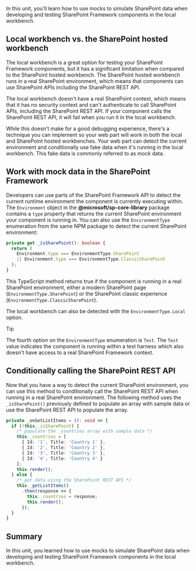 In this unit, you'll learn how to use mocks to simulate SharePoint data when developing and testing SharePoint Framework components in the local workbench.

## Local workbench vs. the SharePoint hosted workbench

The local workbench is a great option for testing your SharePoint Framework components, but it has a significant limitation when compared to the SharePoint hosted workbench. The SharePoint hosted workbench runs in a real SharePoint environment, which means that components can use SharePoint APIs including the SharePoint REST API.

The local workbench doesn't have a real SharePoint context, which means that it has no security context and can't authenticate to call SharePoint APIs, including the SharePoint REST API. If your component calls the SharePoint REST API, it will fail when you run it in the local workbench.

While this doesn't make for a good debugging experience, there's a technique you can implement so your web part will work in both the local and SharePoint hosted workbenches. Your web part can detect the current environment and conditionally use fake data when it's running in the local workbench. This fake data is commonly referred to as *mock* data.

## Work with mock data in the SharePoint Framework

Developers can use parts of the SharePoint Framework API to detect the current runtime environment the component is currently executing within. The `Environment` object in the **\@microsoft/sp-core-library** package contains a `type` property that returns the current SharePoint environment your component is running in. You can also use the `EnvironmentType` enumeration from the same NPM package to detect the current SharePoint environment:

```typescript
private get _isSharePoint(): boolean {
  return (
    Environment.type === EnvironmentType.SharePoint
    || Environment.type === EnvironmentType.ClassicSharePoint
  );
}
```

This TypeScript method returns true if the component is running in a real SharePoint environment, either a modern SharePoint page (`EnvironmentType.SharePoint`) or the SharePoint classic experience (`EnvironmentType.ClassicSharePoint`).

The local workbench can also be detected with the `EnvironmentType.Local` option.

> [!TIP]
> The fourth option on the `EnvironmentType` enumeration is `Test`. The `Test` value indicates the component is running within a test harness which also doesn't have access to a real SharePoint Framework context.

## Conditionally calling the SharePoint REST API

Now that you have a way to detect the current SharePoint environment, you can use this method to conditionally call the SharePoint REST API when running in a real SharePoint environment. The following method uses the `_isSharePoint()` previously defined to populate an array with sample data or use the SharePoint REST API to populate the array.

```typescript
private _onGetListItems = (): void => {
  if (!this._isSharePoint) {
    /* populate the _countries array with sample data */
    this._countries = [
      { Id: '1', Title: 'Country 1' },
      { Id: '2', Title: 'Country 2' },
      { Id: '3', Title: 'Country 3' },
      { Id: '4', Title: 'Country 4' }
    ];
    this.render();
  } else {
    /* get data using the SharePoint REST API */
    this._getListItems()
      .then(response => {
        this._countries = response;
        this.render();
      });
  }
}
```

## Summary

In this unit, you learned how to use mocks to simulate SharePoint data when developing and testing SharePoint Framework components in the local workbench.

